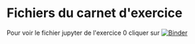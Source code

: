 # Fichiers du carnet d'exercice

Pour voir le fichier jupyter de l'exercice 0 cliquer sur [![Binder](https://mybinder.org/badge.svg)](https://mybinder.org/davidmeunier/Terminale-S/master?filepath=Exercice0.ipynb)
